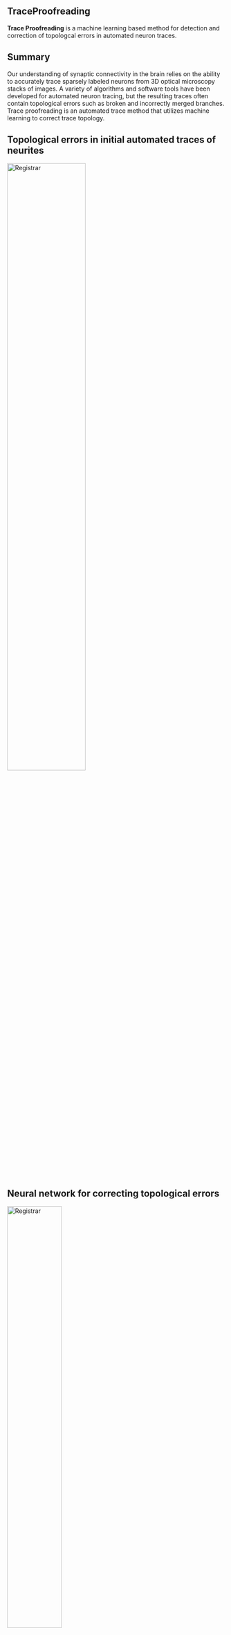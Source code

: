 ## TraceProofreading

**Trace Proofreading** is a machine learning based method for detection and correction of topologcal errors in automated neuron traces.


## Summary
Our understanding of synaptic connectivity in the brain relies on the ability to accurately trace sparsely labeled neurons from 3D optical microscopy stacks of images. A variety of algorithms and software tools have been developed for automated neuron tracing, but the resulting traces often contain topological errors such as broken and incorrectly merged branches. Trace proofreading is an automated trace method that utilizes machine learning to correct trace topology.


## Topological errors in initial automated traces of neurites
<img src="https://web.northeastern.edu/kahaki/GithubImage0.png" alt="Registrar" align="middle" width="60%" height="60%"> 
 
## Neural network for correcting topological errors 
<img src="https://web.northeastern.edu/kahaki/GithubImage2.png" alt="Registrar" align="middle" width="50%" height="50%">

## Machine-learning can be used to substantially reduce the number of topological errors contained in automated traces ##
<img src="https://web.northeastern.edu/kahaki/GithubImage1.png" alt="Registrar" align="middle" width="60%" height="60%">

## Dataset


## Contact
Seyed Mostafa Mousavi Kahaki: mousavikahaki[at]gmail.com
</br>
Armen Stepanyants:a.stepanyants[at]northeastern.edu

## License ##
 
Copyright 2020 Northeastern University.

</br>
This project has been supported by the **National Institude of Health (NIH)**
</br></br>
